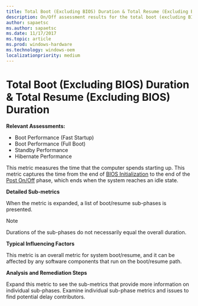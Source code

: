 ```yaml
---
title: Total Boot (Excluding BIOS) Duration & Total Resume (Excluding BIOS) Duration
description: On/Off assessment results for the total boot (excluding BIOS) & total resume (excluding BIOS) transition phases
author: sapaetsc
ms.author: sapaetsc
ms.date: 11/17/2017
ms.topic: article
ms.prod: windows-hardware
ms.technology: windows-oem
localizationpriority: medium
---
```


# Total Boot (Excluding BIOS) Duration & Total Resume (Excluding BIOS) Duration

**Relevant Assessments:**

-   Boot Performance (Fast Startup)
-   Boot Performance (Full Boot)
-   Standby Performance
-   Hibernate Performance

This metric measures the time that the computer spends starting up. This metric captures the time from the end of [BIOS Initialization](bios-initialization-duration.md) to the end of the [Post On/Off](post-on-off-duration.md) phase, which ends when the system reaches an idle state.

**Detailed Sub-metrics**

When the metric is expanded, a list of boot/resume sub-phases is presented.

> [!NOTE]
> Durations of the sub-phases do not necessarily equal the overall duration.

**Typical Influencing Factors**

This metric is an overall metric for system boot/resume, and it can be affected by any software components that run on the boot/resume path.

**Analysis and Remediation Steps**

Expand this metric to see the sub-metrics that provide more information on individual sub-phases. Examine individual sub-phase metrics and issues to find potential delay contributors.

